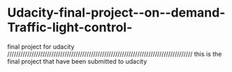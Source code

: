 # Udacity-final-project--on--demand-Traffic-light-control-
 final project for udacity
 ////////////////////////////////////////////////////////////////////////////////////
 this is the final project that have been submitted to udacity 
